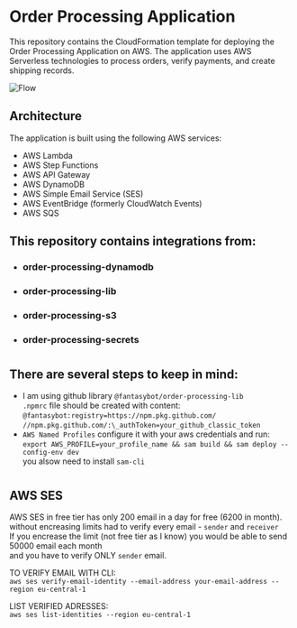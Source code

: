 # Order Processing Application

This repository contains the CloudFormation template for deploying the Order Processing Application on AWS. The application uses AWS Serverless technologies to process orders, verify payments, and create shipping records.

![Flow](https://order-processing-public-pucket.s3.eu-central-1.amazonaws.com/Flow.png)

## Architecture

The application is built using the following AWS services:

- AWS Lambda
- AWS Step Functions
- AWS API Gateway
- AWS DynamoDB
- AWS Simple Email Service (SES)
- AWS EventBridge (formerly CloudWatch Events)
- AWS SQS

## This repository contains integrations from:

- ### order-processing-dynamodb
- ### order-processing-lib
- ### order-processing-s3
- ### order-processing-secrets

#

## There are several steps to keep in mind:

- I am using github library `@fantasybot/order-processing-lib`  
   `.npmrc` file should be created with content:  
   `@fantasybot:registry=https://npm.pkg.github.com/`  
   `//npm.pkg.github.com/:\_authToken=your_github_classic_token`
- `AWS Named Profiles` configure it with your aws credentials and run:  
  `export AWS_PROFILE=your_profile_name && sam build && sam deploy --config-env dev`  
  you alsow need to install `sam-cli`

#

## AWS SES

AWS SES in free tier has only 200 email in a day for free (6200 in month).  
without encreasing limits had to verify every email - `sender` and `receiver`  
If you encrease the limit (not free tier as I know) you would be able to send 50000 email each month  
and you have to verify ONLY `sender` email.

TO VERIFY EMAIL WITH CLI:  
`aws ses verify-email-identity --email-address your-email-address --region eu-central-1`

LIST VERIFIED ADRESSES:  
`aws ses list-identities --region eu-central-1`

#
